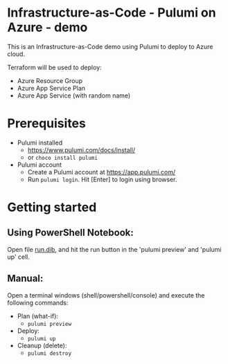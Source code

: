 # Infrastructure-as-Code - Pulumi on Azure - demo

This is an Infrastructure-as-Code demo using Pulumi to deploy to Azure cloud.

Terraform will be used to deploy:

- Azure Resource Group
- Azure App Service Plan
- Azure App Service (with random name)

# Prerequisites

- Pulumi installed  
  - https://www.pulumi.com/docs/install/
  - or `choco install pulumi`
- Pulumi account
  - Create a Pulumi account at https://app.pulumi.com/
  - Run `pulumi login`. Hit [Enter] to login using browser.
    
# Getting started

## Using PowerShell Notebook:

Open file [run.dib](run.dib), and hit the run button in the 'pulumi preview' and 'pulumi up' cell.

## Manual:

Open a terminal windows (shell/powershell/console) and execute the following commands:

- Plan (what-if):
  - `pulumi preview`
- Deploy:
  - `pulumi up`
- Cleanup (delete):
  - `pulumi destroy`

